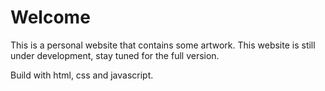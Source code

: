 # Welcome
This is a personal website that contains some artwork.
This website is still under development, stay tuned for the full version.

Build with html, css and javascript.